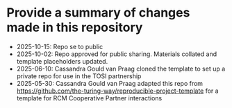 # Provide a summary of changes made in this repository


- 2025-10-15: Repo se to public
- 2025-10-02: Repo approved for public sharing. Materials collated and template placeholders updated.
- 2025-06-10: Cassandra Gould van Praag cloned the template to set up a private repo for use in the TOSI partnership
- 2025-05-30: Cassandra Gould van Praag adapted this repo from https://github.com/the-turing-way/reproducible-project-template for a template for RCM Cooperative Partner interactions

